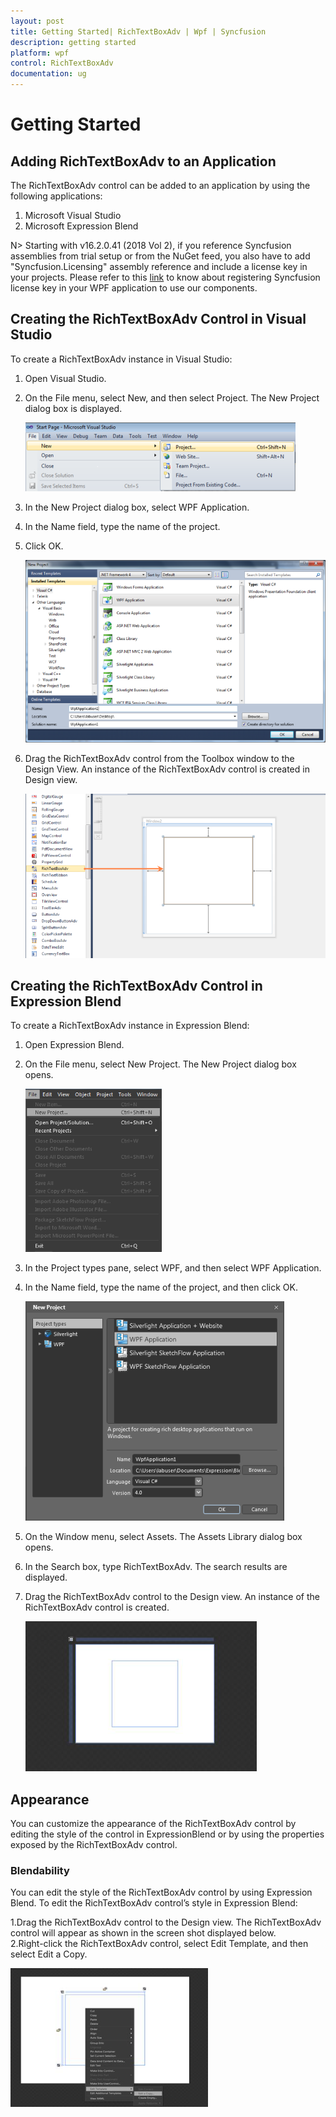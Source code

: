 ```yaml
---
layout: post
title: Getting Started| RichTextBoxAdv | Wpf | Syncfusion
description: getting started
platform: wpf
control: RichTextBoxAdv
documentation: ug
---
```


# Getting Started

## Adding RichTextBoxAdv to an Application 

The RichTextBoxAdv control can be added to an application by using the following applications:

1. Microsoft Visual Studio
2. Microsoft Expression Blend

N> Starting with v16.2.0.41 (2018 Vol 2), if you reference Syncfusion assemblies from trial setup or from the NuGet feed, you also have to add "Syncfusion.Licensing" assembly reference and include a license key in your projects. Please refer to this [link](https://help.syncfusion.com/common/essential-studio/licensing/license-key) to know about registering Syncfusion license key in your WPF application to use our components.


## Creating the RichTextBoxAdv Control in Visual Studio

To create a RichTextBoxAdv instance in Visual Studio:

1. Open Visual Studio.      
2. On the File menu, select New, and then select Project. The New Project dialog box is displayed.           





   ![WPF RichTextBoxAdv Getting-Started Image1](Getting-Started_images/Getting-Started_img1.png)         



3. In the New Project dialog box, select WPF Application.                         
4. In the Name field, type the name of the project.                              
5. Click OK.                    


   ![WPF RichTextBoxAdv Getting-Started Image2](Getting-Started_images/Getting-Started_img2.png)





6. Drag the RichTextBoxAdv control from the Toolbox window to the Design View. An instance of the RichTextBoxAdv control is created in Design view.     



   ![WPF RichTextBoxAdv Getting-Started Image3](Getting-Started_images/Getting-Started_img3.png)





## Creating the RichTextBoxAdv Control in Expression Blend

To create a RichTextBoxAdv instance in Expression Blend:

1. Open Expression Blend.    
2. On the File menu, select New Project. The New Project dialog box opens.         



    ![WPF RichTextBoxAdv Getting-Started Image4](Getting-Started_images/Getting-Started_img4.png)



3. In the Project types pane, select WPF, and then select WPF Application.         
4. In the Name field, type the name of the project, and then click OK.             



   ![WPF RichTextBoxAdv Getting-Started Image5](Getting-Started_images/Getting-Started_img5.png)    



5. On the Window menu, select Assets. The Assets Library dialog box opens.                       
6. In the Search box, type RichTextBoxAdv. The search results are displayed.                     
7. Drag the RichTextBoxAdv control to the Design view. An instance of the RichTextBoxAdv control is created.                   



   ![WPF RichTextBoxAdv Getting-Started Image6](Getting-Started_images/Getting-Started_img6.png)



## Appearance

You can customize the appearance of the RichTextBoxAdv control by editing the style of the control in ExpressionBlend or by using the properties exposed by the RichTextBoxAdv control.

### Blendability

You can edit the style of the RichTextBoxAdv control by using Expression Blend. To edit the RichTextBoxAdv control’s style in Expression Blend:

1.Drag the RichTextBoxAdv control to the Design view. The RichTextBoxAdv control will appear as shown in the screen shot displayed below.                 
2.Right-click the RichTextBoxAdv control, select Edit Template, and then select Edit a Copy.          





![WPF RichTextBoxAdv Getting-Started Image7](Getting-Started_images/Getting-Started_img7.png)



